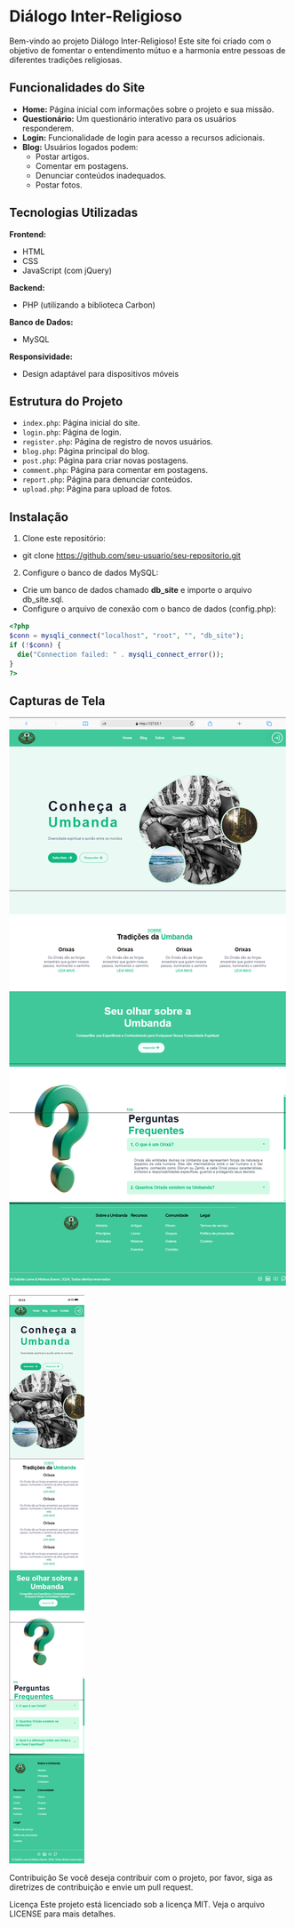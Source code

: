 # Diálogo Inter-Religioso

Bem-vindo ao projeto Diálogo Inter-Religioso! Este site foi criado com o objetivo de fomentar o entendimento mútuo e a harmonia entre pessoas de diferentes tradições religiosas.

## Funcionalidades do Site

- **Home:** Página inicial com informações sobre o projeto e sua missão.
- **Questionário:** Um questionário interativo para os usuários responderem.
- **Login:** Funcionalidade de login para acesso a recursos adicionais.
- **Blog:** Usuários logados podem:
  - Postar artigos.
  - Comentar em postagens.
  - Denunciar conteúdos inadequados.
  - Postar fotos.

## Tecnologias Utilizadas

**Frontend:**
- HTML
- CSS
- JavaScript (com jQuery)

**Backend:**
- PHP (utilizando a biblioteca Carbon)

**Banco de Dados:**
- MySQL

**Responsividade:**
- Design adaptável para dispositivos móveis

## Estrutura do Projeto

- `index.php`: Página inicial do site.
- `login.php`: Página de login.
- `register.php`: Página de registro de novos usuários.
- `blog.php`: Página principal do blog.
- `post.php`: Página para criar novas postagens.
- `comment.php`: Página para comentar em postagens.
- `report.php`: Página para denunciar conteúdos.
- `upload.php`: Página para upload de fotos.

## Instalação

1. Clone este repositório:

- git clone https://github.com/seu-usuario/seu-repositorio.git


2. Configure o banco de dados MySQL:

- Crie um banco de dados chamado **db_site** e importe o arquivo db_site.sql.
- Configure o arquivo de conexão com o banco de dados (config.php):

```php
<?php
$conn = mysqli_connect("localhost", "root", "", "db_site");
if (!$conn) {
  die("Connection failed: " . mysqli_connect_error());
} 
?>
```

## Capturas de Tela

![HomePage](assets/home.png)

![HomePage](assets/home_smartphone.png)




Contribuição
Se você deseja contribuir com o projeto, por favor, siga as diretrizes de contribuição e envie um pull request.

Licença
Este projeto está licenciado sob a licença MIT. Veja o arquivo LICENSE para mais detalhes.